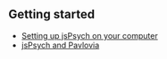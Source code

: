 
## Getting started

* [Setting up jsPsych on your computer](/2018/04/15/jsPsych-set-up)
* [jsPsych and Pavlovia](/2020/10/04/jsPsych-pavlovia)
